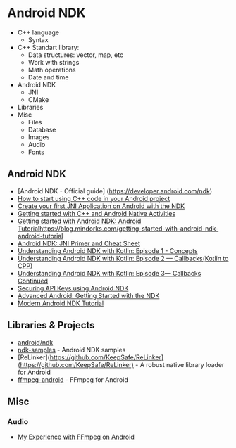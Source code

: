 # Android NDK

- C++ language
  - Syntax
- C++ Standart library:
  - Data structures: vector, map, etc
  - Work with strings
  - Math operations
  - Date and time
- Android NDK
  - JNI
  - CMake
- Libraries
- Misc 
  - Files
  - Database
  - Images
  - Audio
  - Fonts
  
## Android NDK

- [Android NDK - Official guide] (https://developer.android.com/ndk)
- [How to start using C++ code in your Android project](https://medium.com/free-code-camp/c-usage-in-android-4b57edf84322)
- [Create your first JNI Application on Android with the NDK](https://ssaurel.medium.com/create-your-first-jni-application-on-android-with-the-ndk-5f149508fb12)
- [Getting started with C++ and Android Native Activities](https://medium.com/androiddevelopers/getting-started-with-c-and-android-native-activities-2213b402ffff)
- [Getting started with Android NDK: Android Tutorial]()https://blog.mindorks.com/getting-started-with-android-ndk-android-tutorial
- [Android NDK: JNI Primer and Cheat Sheet](https://medium.com/tompee/android-ndk-jni-primer-and-cheat-sheet-18dd006ec07f)
- [Understanding Android NDK with Kotlin: Episode 1 - Concepts](https://medium.com/fueled-engineering/understanding-android-ndk-with-kotlin-episode-1-concepts-bbffd69d2ea6)
- [Understanding Android NDK with Kotlin: Episode 2 — Callbacks(Kotlin to CPP)](https://medium.com/fueled-engineering/understanding-android-ndk-with-kotlin-episode-2-callbacks-kotlin-to-cpp-e67a87d6d8c9)
- [Understanding Android NDK with Kotlin: Episode 3— Callbacks Continued](https://medium.com/fueled-engineering/understanding-android-ndk-with-kotlin-episode-3-callbacks-continued-bbeacf884848)
- [Securing API Keys using Android NDK](https://medium.com/@abhi007tyagi/storing-api-keys-using-android-ndk-6abb0adcadad)
- [Advanced Android: Getting Started with the NDK](https://code.tutsplus.com/tutorials/advanced-android-getting-started-with-the-ndk--mobile-2152)
- [Modern Android NDK Tutorial](https://medium.com/@jrejaud/modern-android-ndk-tutorial-630bc11829a2)

## Libraries & Projects

- [android/ndk](https://github.com/android/ndk)
- [ndk-samples](https://github.com/android/ndk-samples) - Android NDK samples
- [ReLinker](https://github.com/KeepSafe/ReLinker](https://github.com/KeepSafe/ReLinker) - A robust native library loader for Android
- [ffmpeg-android](https://github.com/WritingMinds/ffmpeg-android) - FFmpeg for Android

## Misc


### Audio
- [My Experience with FFmpeg on Android](https://medium.com/hackernoon/android-ndk-my-experience-with-ffmpeg-93dd7e4b9269)
